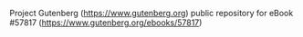 Project Gutenberg (https://www.gutenberg.org) public repository for
eBook #57817 (https://www.gutenberg.org/ebooks/57817)
